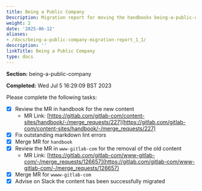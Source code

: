 ```yaml
---
title: Being a Public Company
Description: Migration report for moving the handbooks being-a-public-company section
weight: 2
date: '2025-06-12'
aliases:
- /docs/being-a-public-company-migration-report_1_1/
description: ''
linkTitle: Being a Public Company
type: docs
---
```


**Section:** being-a-public-company

**Completed:** Wed Jul  5 16:29:09 BST 2023

Please complete the following tasks:

- [x] Review the MR in handbook for the new content
  - MR Link: [https://gitlab.com/gitlab-com/content-sites/handbook/-/merge_requests/227](https://gitlab.com/gitlab-com/content-sites/handbook/-/merge_requests/227)
- [x] Fix outstanding markdown lint errors
- [x] Merge MR for `handbook`
- [x] Review the MR in `www-gitlab-com` for the removal of the old content
  - MR Link: [https://gitlab.com/gitlab-com/www-gitlab-com/-/merge_requests/126657](https://gitlab.com/gitlab-com/www-gitlab-com/-/merge_requests/126657)
- [x] Merge MR for `wwww-gitlab-com`
- [x] Advise on Slack the content has been successfully migrated
